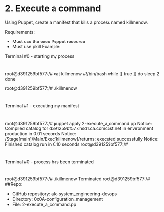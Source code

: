 # 2. Execute a command
Using Puppet, create a manifest that kills a process named killmenow.

Requirements:

- Must use the exec Puppet resource
- Must use pkill
Example:

Terminal #0 - starting my process
#
root@d391259bf577:/# cat killmenow
#!/bin/bash
while [[ true ]]
do
    sleep 2
done

root@d391259bf577:/# ./killmenow
#
Terminal #1 - executing my manifest
#
root@d391259bf577:/# puppet apply 2-execute_a_command.pp
Notice: Compiled catalog for d391259bf577.hsd1.ca.comcast.net in environment production in 0.01 seconds
Notice: /Stage[main]/Main/Exec[killmenow]/returns: executed successfully
Notice: Finished catalog run in 0.10 seconds
root@d391259bf577:/# 
#
Terminal #0 - process has been terminated
#
root@d391259bf577:/# ./killmenow
Terminated
root@d391259bf577:/#
##Repo:

- GitHub repository: alx-system_engineering-devops
- Directory: 0x0A-configuration_management
- File: 2-execute_a_command.pp
